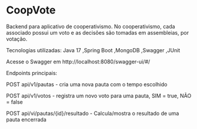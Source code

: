 # CoopVote
Backend para aplicativo de cooperativismo. No cooperativismo, cada associado possui um voto e as decisões são tomadas em assembleias, por votação.

Tecnologias utilizadas:
Java 17
,Spring Boot
,MongoDB
,Swagger
,JUnit 

Acesse o Swagger em http://localhost:8080/swagger-ui/#/

Endpoints principais:

POST api/v1/pautas - cria uma nova pauta com o tempo escolhido

POST api/v1/votos - registra um novo voto para uma pauta, SIM = true, NÃO = false

POST api/vi/pautas/{id}/resultado - Calcula/mostra o resultado de uma pauta encerrada
